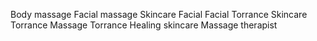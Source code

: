 Body massage
Facial massage
Skincare
Facial
Facial Torrance
Skincare Torrance
Massage Torrance
Healing skincare
Massage therapist